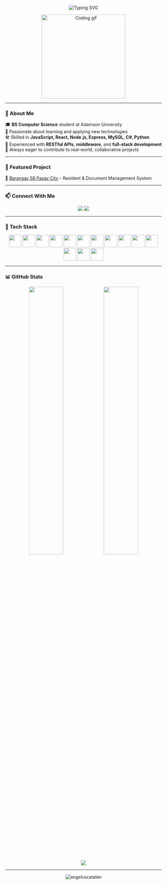 <p align="center">
  <img src="https://readme-typing-svg.demolab.com?font=Fira+Code&size=22&pause=1000&color=F7F7F7&center=true&vCenter=true&width=435&lines=Hi+👋,+I'm+Angelus+Catalan;CS+Student+%7C+Full-Stack+Developer;Passionate+about+Tech+and+Learning" alt="Typing SVG" />
</p>

<p align="center">
  <img src="https://media.giphy.com/media/qgQUggAC3Pfv687qPC/giphy.gif" width="270px" alt="Coding gif">
</p>

---

### 🌌 About Me

🎓 **BS Computer Science** student at Adamson University  
🧠 Passionate about learning and applying new technologies  
🛠 Skilled in **JavaScript, React, Node.js, Express, MySQL, C#, Python**  
🔌 Experienced with **RESTful APIs**, **middleware**, and **full-stack development**  
🌱 Always eager to contribute to real-world, collaborative projects

---

### 🚀 Featured Project

📍 [Barangay 58 Pasay City](https://barangay-58-pasay-city.vercel.app) – Resident & Document Management System

---

### 📫 Connect With Me

<p align="center">
  <a href="mailto:angeluscatalan@gmail.com"><img src="https://img.shields.io/badge/Gmail-D14836?style=flat&logo=gmail&logoColor=white" /></a>
  <a href="https://linkedin.com/in/angeluscatalan" target="_blank"><img src="https://img.shields.io/badge/LinkedIn-0A66C2?style=flat&logo=linkedin&logoColor=white" /></a>
</p>

---

### 🧰 Tech Stack

<p align="center">
  <img src="https://cdn.jsdelivr.net/gh/devicons/devicon/icons/javascript/javascript-original.svg" width="40" />
  <img src="https://cdn.jsdelivr.net/gh/devicons/devicon/icons/typescript/typescript-original.svg" width="40" />
  <img src="https://cdn.jsdelivr.net/gh/devicons/devicon/icons/react/react-original.svg" width="40" />
  <img src="https://cdn.jsdelivr.net/gh/devicons/devicon/icons/nodejs/nodejs-original.svg" width="40" />
  <img src="https://cdn.jsdelivr.net/gh/devicons/devicon/icons/express/express-original-wordmark.svg" width="40" />
  <img src="https://cdn.jsdelivr.net/gh/devicons/devicon/icons/mysql/mysql-original-wordmark.svg" width="40" />
  <img src="https://cdn.jsdelivr.net/gh/devicons/devicon/icons/python/python-original.svg" width="40" />
  <img src="https://cdn.jsdelivr.net/gh/devicons/devicon/icons/java/java-original.svg" width="40" />
  <img src="https://cdn.jsdelivr.net/gh/devicons/devicon/icons/csharp/csharp-original.svg" width="40" />
  <img src="https://cdn.jsdelivr.net/gh/devicons/devicon/icons/html5/html5-original.svg" width="40" />
  <img src="https://cdn.jsdelivr.net/gh/devicons/devicon/icons/css3/css3-original.svg" width="40" />
  <img src="https://cdn.jsdelivr.net/gh/devicons/devicon/icons/bootstrap/bootstrap-plain.svg" width="40" />
  <img src="https://cdn.jsdelivr.net/gh/devicons/devicon/icons/amazonwebservices/amazonwebservices-original-wordmark.svg" width="40" />
  <img src="https://upload.wikimedia.org/wikipedia/commons/1/1b/Svelte_Logo.svg" width="40" />
</p>

---

### 📊 GitHub Stats

<p align="center">
  <img src="https://github-readme-stats.vercel.app/api?username=angeluscatalan&show_icons=true&theme=tokyonight&hide=issues" width="47%" />
  <img src="https://github-readme-streak-stats.herokuapp.com?user=angeluscatalan&theme=tokyonight" width="47%" />
</p>

<p align="center">
  <img src="https://github-readme-activity-graph.vercel.app/graph?username=angeluscatalan&theme=tokyo-night&hide_border=true" />
</p>

---

<p align="center">
  <img src="https://komarev.com/ghpvc/?username=angeluscatalan&label=Profile+views&color=1E90FF&style=flat" alt="angeluscatalan" />
</p>
